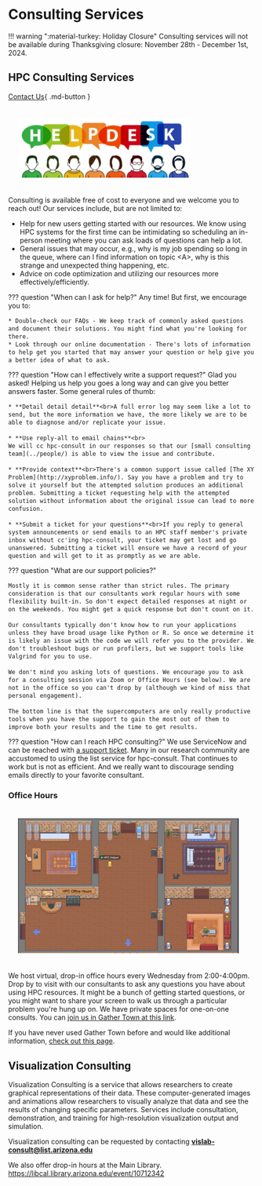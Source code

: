 # Consulting Services

!!! warning ":material-turkey: Holiday Closure"
    Consulting services will not be available during Thanksgiving closure: November 28th - December 1st, 2024.

<link rel="stylesheet" href="../../../assets/stylesheets/images.css">

## HPC Consulting Services

<!-- <img class="img" src="images/SupportServicesInfoSlide.jpg" title="Support Services Info" width="800px" style="padding: 20px;"> -->


[Contact Us](https://uarizona.service-now.com/sp?id=sc_cat_item&sys_id=2983102adbd23c109627d90d689619c6&sysparm_category=84d3d1acdbc8f4109627d90d6896191f){ .md-button }

<img class="img-right" src="images/HelpDesk_0.png" title="Helpdesk illustration" width="350px" style="padding: 20px;">

Consulting is available free of cost to everyone and we welcome you to reach out! Our services include, but are not limited to:

* Help for new users getting started with our resources. We know using HPC systems for the first time can be intimidating so scheduling an in-person meeting where you can ask loads of questions can help a lot.
* General issues that may occur, e.g., why is my job spending so long in the queue, where can I find information on topic &#60;A&#62;, why is this strange and unexpected thing happening, etc.
* Advice on code optimization and utilizing our resources more effectively/efficiently.

??? question "When can I ask for help?"
    Any time! But first, we encourage you to:

    * Double-check our FAQs - We keep track of commonly asked questions and document their solutions. You might find what you're looking for there.
    * Look through our online documentation - There's lots of information to help get you started that may answer your question or help give you a better idea of what to ask.
??? question "How can I effectively write a support request?"
    Glad you asked! Helping us help you goes a long way and can give you better answers faster. Some general rules of thumb:

    * **Detail detail detail**<br>A full error log may seem like a lot to send, but the more information we have, the more likely we are to be able to diagnose and/or replicate your issue.

    * **Use reply-all to email chains**<br>
    We will cc hpc-consult in our responses so that our [small consulting team](../people/) is able to view the issue and contribute.

    * **Provide context**<br>There's a common support issue called [The XY Problem](http://xyproblem.info/). Say you have a problem and try to solve it yourself but the attempted solution produces an additional problem. Submitting a ticket requesting help with the attempted solution without information about the original issue can lead to more confusion. 

    * **Submit a ticket for your questions**<br>If you reply to general system announcements or send emails to an HPC staff member's private inbox without cc'ing hpc-consult, your ticket may get lost and go unanswered. Submitting a ticket will ensure we have a record of your question and will get to it as promptly as we are able.
    
??? question "What are our support policies?"
    

    Mostly it is common sense rather than strict rules. The primary consideration is that our consultants work regular hours with some flexibility built-in. So don't expect detailed responses at night or on the weekends. You might get a quick response but don't count on it.

    Our consultants typically don't know how to run your applications unless they have broad usage like Python or R. So once we determine it is likely an issue with the code we will refer you to the provider. We don't troubleshoot bugs or run profilers, but we support tools like Valgrind for you to use.

    We don't mind you asking lots of questions. We encourage you to ask for a consulting session via Zoom or Office Hours (see below). We are not in the office so you can't drop by (although we kind of miss that personal engagement).

    The bottom line is that the supercomputers are only really productive tools when you have the support to gain the most out of them to improve both your results and the time to get results.

??? question "How can I reach HPC consulting?"
    We use ServiceNow and can be reached with [a support ticket](https://uarizona.service-now.com/sp?id=sc_cat_item&sys_id=2983102adbd23c109627d90d689619c6&sysparm_category=84d3d1acdbc8f4109627d90d6896191f). Many in our research community are accustomed to using the list service for hpc-consult. That continues to work but is not as efficient. And we really want to discourage sending emails directly to your favorite consultant.  
    
### Office Hours

<img class="img-right" src="images/office_hours.png" title="Office hours interface" width="450px" style="padding: 20px;">


We host virtual, drop-in office hours every Wednesday from 2:00-4:00pm. Drop by to visit with our consultants to ask any questions you have about using HPC resources. It might be a bunch of getting started questions, or you might want to share your screen to walk us through a particular problem you're hung up on. We have private spaces for one-on-one consults. You can [join us in Gather Town at this link](https://gather.town/app/dVsAprPNBVmI9NpL/hpc-office-hours). 
 

If you have never used Gather Town before and would like additional information, [check out this page](https://support.gather.town/hc/en-us).


## Visualization Consulting 

Visualization Consulting is a service that allows researchers to create graphical representations of their data. These computer-generated images and animations allow researchers to visually analyze that data and see the results of changing specific parameters. Services include consultation, demonstration, and training for high-resolution visualization output and simulation. 

Visualization consulting can be requested by contacting **vislab-consult@list.arizona.edu**
 
We also offer drop-in hours at the Main Library.
<a href="https://libcal.library.arizona.edu/event/10712342" class="external-link" title="https://libcal.library.arizona.edu/event/10712342">https://libcal.library.arizona.edu/event/10712342</a></span>

<object class="pdf" 
    data="images/SupportServicesInfoSlide.pdf"
    width="800"
    height="500"
    border="0">
</object>

